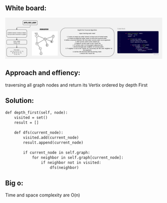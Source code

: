 ## White board:
![wb](./Untitled%20(17).jpg)
## Approach and effiency:
traversing all graph nodes and return its Vertix ordered by depth First
## Solution:
    def depth_first(self, node):
        visited = set()
        result = []

        def dfs(current_node):
            visited.add(current_node)
            result.append(current_node)
            
            if current_node in self.graph:
                for neighbor in self.graph[current_node]:
                    if neighbor not in visited:
                        dfs(neighbor)
## Big o:
Time and space complexity are O(n)